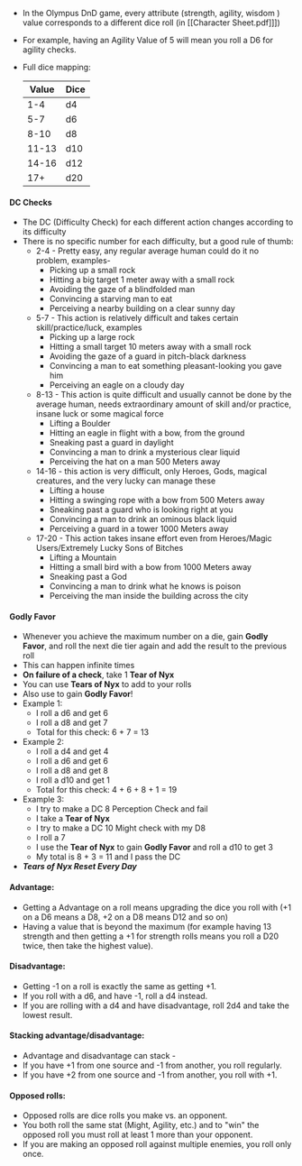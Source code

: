 - In the Olympus DnD game, every attribute (strength, agility, wisdom ) value corresponds to a different dice roll (in [[Character Sheet.pdf]]])
- For example, having an Agility Value of 5 will mean you roll a D6 for agility checks. 
- Full dice mapping:

	| Value | Dice |
	| ----- | ---- |
	| 1-4   | d4   |
	| 5-7   | d6   |
	| 8-10  | d8   |
	| 11-13 | d10  |
	| 14-16 | d12  |
	| 17+   | d20  |

#### DC Checks
- The DC (Difficulty Check) for each different action changes according to its difficulty
- There is no specific number for each difficulty, but a good rule of thumb:
	- 2-4 - Pretty easy, any regular average human could do it no problem, examples-
		- Picking up a small rock
		- Hitting a big target 1 meter away with a small rock
		- Avoiding the gaze of a blindfolded man
		- Convincing a starving man to eat
		- Perceiving a nearby building on a clear sunny day
	- 5-7 - This action is relatively difficult and takes certain skill/practice/luck, examples
		- Picking up a large rock
		- Hitting a small target 10 meters away with a small rock
		- Avoiding the gaze of a guard in pitch-black darkness
		- Convincing a man to eat something pleasant-looking you gave him
		- Perceiving an eagle on a cloudy day
	- 8-13 - This action is quite difficult and usually cannot be done by the average human, needs extraordinary amount of skill and/or practice, insane luck or some magical force
		- Lifting a Boulder
		- Hitting an eagle in flight with a bow, from the ground
		- Sneaking past a guard in daylight
		- Convincing a man to drink a mysterious clear liquid
		- Perceiving the hat on a man 500 Meters away
	- 14-16 - this action is very difficult, only Heroes, Gods, magical creatures, and the very lucky can manage these
		- Lifting a house
		- Hitting a swinging rope with a bow from 500 Meters away
		- Sneaking past a guard who is looking right at you
		- Convincing a man to drink an ominous black liquid
		- Perceiving a guard in a tower 1000 Meters away
	- 17-20 - This action takes insane effort even from Heroes/Magic Users/Extremely Lucky Sons of Bitches
		- Lifting a Mountain
		- Hitting a small bird with a bow from 1000 Meters away
		- Sneaking past a God
		- Convincing a man to drink what he knows is poison
		- Perceiving the man inside the building across the city
#### Godly Favor
- Whenever you achieve the maximum number on a die, gain **Godly Favor**, and roll the next die tier again and add the result to the previous roll
- This can happen infinite times
- **On failure of a check**, take 1 **Tear of Nyx**
- You can use **Tears of Nyx** to add to your rolls
- Also use to gain **Godly Favor**!
- Example 1:
	- I roll a d6 and get 6
	- I roll a d8 and get 7
	- Total for this check: 6 + 7 = 13
- Example 2:
	- I roll a d4 and get 4
	- I roll a d6 and get 6
	- I roll a d8 and get 8
	- I roll a d10 and get 1
	- Total for this check: 4 + 6 + 8 + 1 = 19
- Example 3:
	- I try to make a DC 8 Perception Check and fail
	- I take a **Tear of Nyx**
	- I try to make a DC 10 Might check with my D8
	- I roll a 7
	- I use the **Tear of Nyx** to gain **Godly Favor** and roll a d10 to get 3
	- My total is 8 + 3 = 11 and I pass the DC
- ***Tears of Nyx Reset Every Day***

#### Advantage:
- Getting a Advantage on a roll means upgrading the dice you roll with (+1 on a D6 means a D8, +2 on a D8 means D12 and so on)
- Having a value that is beyond the maximum (for example having 13 strength and then getting a +1 for strength rolls means you roll a D20 twice, then take the highest value).

#### Disadvantage:
- Getting -1 on a roll is exactly the same as getting +1.
- If you roll with a d6, and have -1, roll a d4 instead.
- If you are rolling with a d4 and have disadvantage, roll 2d4 and take the lowest result.

#### Stacking advantage/disadvantage:
- Advantage and disadvantage can stack - 
- If you have +1 from one source and -1 from another, you roll regularly.
- If you have +2 from one source and -1 from another, you roll with +1.

#### Opposed rolls:
- Opposed rolls are dice rolls you make vs. an opponent.
- You both roll the same stat (Might, Agility, etc.) and to "win" the opposed roll you must roll at least 1 more than your opponent.
- If you are making an opposed roll against multiple enemies, you roll only once.



